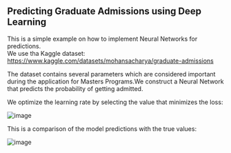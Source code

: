 ## Predicting Graduate Admissions using Deep Learning

This is a simple example on how to implement Neural Networks for predictions. \
We use tha Kaggle dataset: https://www.kaggle.com/datasets/mohansacharya/graduate-admissions

The dataset contains several parameters which are considered important during the application for Masters Programs.We construct a Neural Network that predicts the probability of getting admitted.

We optimize the learning rate by selecting the value that minimizes the loss:

![image](https://github.com/alexisdpc/GraduateAdmissions-Kaggle/assets/124795834/adca4247-36a5-42e2-a7a4-10f3d0decf17)

This is a comparison of the model predictions with the true values:

![image](https://github.com/alexisdpc/GraduateAdmissions-Kaggle/assets/124795834/3c09266f-b54b-46de-b0a3-5356f7aade45)



